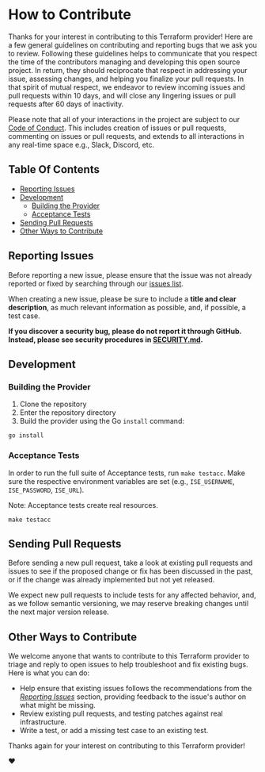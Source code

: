 # How to Contribute

Thanks for your interest in contributing to this Terraform provider! Here are a few general guidelines on contributing and
reporting bugs that we ask you to review. Following these guidelines helps to communicate that you respect the time of
the contributors managing and developing this open source project. In return, they should reciprocate that respect in
addressing your issue, assessing changes, and helping you finalize your pull requests. In that spirit of mutual respect,
we endeavor to review incoming issues and pull requests within 10 days, and will close any lingering issues or pull
requests after 60 days of inactivity.

Please note that all of your interactions in the project are subject to our [Code of Conduct](/CODE_OF_CONDUCT.md). This
includes creation of issues or pull requests, commenting on issues or pull requests, and extends to all interactions in
any real-time space e.g., Slack, Discord, etc.

## Table Of Contents

- [Reporting Issues](#reporting-issues)
- [Development](#development)
  - [Building the Provider](#building-the-provider)
  - [Acceptance Tests](#acceptance-tests)
- [Sending Pull Requests](#sending-pull-requests)
- [Other Ways to Contribute](#other-ways-to-contribute)

## Reporting Issues

Before reporting a new issue, please ensure that the issue was not already reported or fixed by searching through our
[issues list](https://github.com/CiscoDevNet/terraform-provider-ise/issues).

When creating a new issue, please be sure to include a **title and clear description**, as much relevant information as
possible, and, if possible, a test case.

**If you discover a security bug, please do not report it through GitHub. Instead, please see security procedures in
[SECURITY.md](/SECURITY.md).**

## Development

### Building the Provider

1. Clone the repository
2. Enter the repository directory
3. Build the provider using the Go `install` command:

```shell
go install
```

### Acceptance Tests

In order to run the full suite of Acceptance tests, run `make testacc`. Make sure the respective environment variables are set (e.g., `ISE_USERNAME`, `ISE_PASSWORD`, `ISE_URL`).

Note: Acceptance tests create real resources.

```shell
make testacc
```

## Sending Pull Requests

Before sending a new pull request, take a look at existing pull requests and issues to see if the proposed change or fix
has been discussed in the past, or if the change was already implemented but not yet released.

We expect new pull requests to include tests for any affected behavior, and, as we follow semantic versioning, we may
reserve breaking changes until the next major version release.

## Other Ways to Contribute

We welcome anyone that wants to contribute to this Terraform provider to triage and reply to open issues to help troubleshoot
and fix existing bugs. Here is what you can do:

- Help ensure that existing issues follows the recommendations from the _[Reporting Issues](#reporting-issues)_ section,
  providing feedback to the issue's author on what might be missing.
- Review existing pull requests, and testing patches against real infrastructure.
- Write a test, or add a missing test case to an existing test.

Thanks again for your interest on contributing to this Terraform provider!

:heart:
